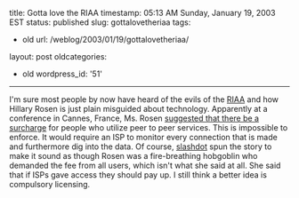 title: Gotta love the RIAA
timestamp: 05:13 AM Sunday, January 19, 2003 EST
status: published
slug: gottalovetheriaa
tags:
- old
url: /weblog/2003/01/19/gottalovetheriaa/

layout: post
oldcategories:
- old
wordpress_id: '51'

---

I'm sure most people by now have heard of the evils of the [RIAA](http://www.riaa.org/) and how Hillary Rosen is just plain misguided about technology.  Apparently at a conference in Cannes, France, Ms. Rosen [suggested that there be a surcharge](http://story.news.yahoo.com/news?tmpl=story&ncid=582&e=3&cid=582&u=/nm/20030118/wr_nm/tech_internet_music_dc) for people who utilize peer to peer services.  This is impossible to enforce.  It would require an ISP to monitor every connection that is made and furthermore dig into the data.  Of course, [slashdot](http://www.slashdot.org/) spun the story to make it sound as though Rosen was a fire-breathing hobgoblin who demanded the fee from all users, which isn't what she said at all.  She said that if ISPs gave access they should pay up.  I still think a better idea is compulsory licensing.

